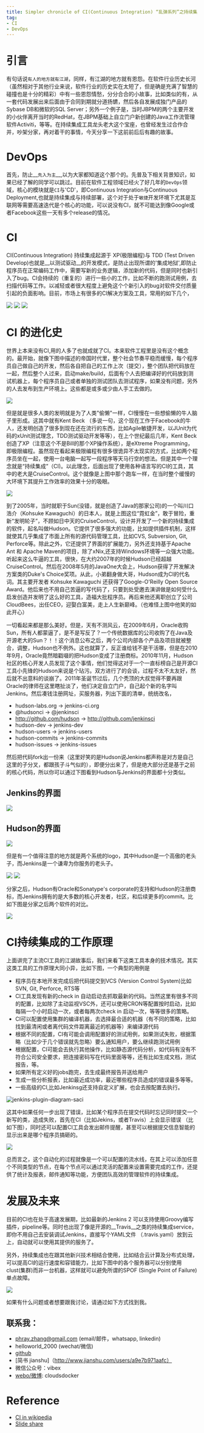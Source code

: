 ```yaml
---
title: Simpler chronicle of CI(Continuous Integration) “乱弹系列”之持续集成工具
tag:
- CI
- DevOps
---
```


# 引言
有句话说`有人的地方就有江湖`，同样，有江湖的地方就有恩怨。在软件行业历史长河（虽然相对于其他行业来说，软件行业的历史实在太短了，但是确是充满了智慧的碰撞也是十分的精彩）中有一些恩怨情愁，分分合合的小故事，比如类似的有，从一套代码发展出来后面由于合同到期就分道扬镳，然后各自发展成独门产品的Sybase DB和微软的SQL Server；另外一个例子是，当时JBPM的两个主要开发的小伙伴离开当时的RedHat，在JBPM基础上自立门户新创建的Java工作流管理软件Activiti，等等。在持续集成工具龙头老大这个宝座，也曾经发生过合作合并，吵架分家，再对着干的事情，今天分享一下这前前后后有趣的故事。

# DevOps
首先，防止__`先入为主`__,以为大家都知道这个那个的。先普及下相关背景知识，如果已经了解的同学可以跳过。目前在软件工程领域已经火了好几年的`DevOps`领域，核心的模块就是`CI`与'CD'，即Continuous Integration与Continuous Deployment,也就是持续集成与持续部署，这个对于处于`敏捷`开发环境下尤其是互联网等需要高速迭代是个核心的功能，可以说没有CI，就不可能达到像Google或者Facebook这些一天有多个release的情况。

# CI
CI(Continuous Integration) 持续集成起源于 XP(极限编程)与 TDD (Test Driven Develop)也就是__以测试驱动__的开发模式，是防止出现所谓的'集成地狱',即防止程序员在正常编码工作中，需要写新的业务逻辑，添加新的代码，但是同时也新引入了bug。CI会持续的（重复的）进行一些小的工作，比如不断的跑测试用例，去扫描代码等工作。以减轻或者很大程度上避免这个个新引入的bug对软件交付质量引起的负面影响。目前，市场上有很多的CI解决方案及工具，常用的如下几个，

![](http://cloudsdocker.github.io/images/travis-ci.jpg)
![](http://cloudsdocker.github.io/images/Jenkins-Logo.png)
![](http://cloudsdocker.github.io/images/Hudson-Logo.jpg)


# CI 的进化史
世界上本来没有CI,用的人多了也就成就了CI。本来软件工程里是没有这个概念的。最开始，就像下图中描述的帝国时代里，整个社会节奏平稳而缓慢，每个程序员自己做自己的开发，然后各自把自己的工作上次（提交），整个团队把代码放在一起，然后整个人过来，启动make/build，后面有个人去把编译好的代码放到测试机器上，每个程序员自己或者单独的测试团队去测试程序，如果没有问题，另外的人去发布到生产环境上。这些都是或多或少由人手工去做的。

![](http://cloudsdocker.github.io/images/newcheats.gif)

但是就是很多人类的发明就是为了人类"偷懒"一样，CI慢慢在一些想偷懒的牛人脑子里形成。这其中就有Kent Beck （多说一句，这个现在工作于Facebook的牛人，还发明创造了很多到现在还在流行的东西，比如Agile敏捷开发，以JUnit为代码的xUnit测试理念，TDD测试驱动开发等等），在上个世纪最后几年，Kent Beck创造了XP（注意这个不是Bill的那个XP操作系统），是eXtreme Programming，即极限编程。虽然现在看起来极限编程有很多很诡异不太现实的方式，比如两个程序员坐在一起，使用一台电脑一起写一段程序等天马行空的想法。但是其中一个理念就是“持续集成”（CI)。以此理念，后面出现了使用各种语言写的CI的工具，其中的老大是CruiseControl。这个就像是上图中那个跑车一样，在当时整个缓慢的大环境下其提升工作效率的效果十分的吸眼。

![](http://cloudsdocker.github.io/images/kohsuke-kawaguchi_2.jpg)

到了2005年，当时就职于Sun(没错，就是创造了Java的那家公司)的一个叫川口浩介（Kohsuke Kawaguchi）的日本人，就是上图这位“霓虹金”，敢于冒险，重新“发明轮子”，不顾如日中天的CruiseControl，设计并开发了一个新的持续集成的软件，起名叫做Hudson。它提供了很多强大的功能，比如提供插件机制，这样就使其几乎集成了市面上所有的源代码管理工具，比如CVS, Subversion, Git, Perforce等。除此之外，它还提供了界面的扩展能力，另外还支持基于Apache Ant 和 Apache Maven的项目，除了xNix,还支持Windows环境等一众强大功能。听起来这么牛逼的工具，很快，在大约2007年的时候Hudson已经超越CruiseControl。然后在2008年5月的JavaOne大会上，Hudson获得了开发解决方案类的Duke's Choice奖项。从此，小弟翻身做大哥，Hudson成为CI的代名词。其主要开发者 Kohsuke Kawaguchi 还获得了Google-O'Reilly Open Source Award。他后来也不用自己苦逼的写代码了，只要到处受邀去演讲做是如何受什么启发创造并发明了这么好的工具，造福大批程序员。再后来他还离职创立了公司CloudBees，出任CEO，迎娶白富美，走上人生新巅峰。（也难怪上图中他笑的如此开心）

一切看起来都是那么美好。但是，天有不测风云，在2009年6月，Oracle收购Sun，所有人都蒙逼了，是不是写反了？一个传统数据库的公司收购了在Java及开源老大的Sun？！！这个消息公布之后，两个公司内部各个产品及项目就被整合，调整，Hudson也不例外。这也就算了，反正谁给钱不是干活哪，但是在2010年9月，Oracle竟然暗戳啜的把Hudson变成了注册商标。2010年11月，Hudson社区的核心开发人员发现了这个事情，他们觉得这对于一个一直标榜自己是开源CI工具小先锋的Hudson来说是个玷污。双方进行了的会谈，过程不太不太友好，然后就不出意料的谈崩了。2011年圣诞节过后，几个秃顶的大叔觉得不要再跟Oracle的律师在这里瞎扯淡了，他们决定自立门户，自己起个新的名字叫Jenkins。然后凑钱注册网址，买服务器，列出下面的清单，统统改名，
- hudson-labs.org -> jenkins-ci.org
- @hudsonci -> @jenkinsci
- http://github.com/hudson -> http://github.com/jenkinsci
- hudson-dev -> jenkins-dev
- hudson-users -> jenkins-users
- hudson-commits -> jenkins-commits
- hudson-issues -> jenkins-issues

然后把代码fork出一份来（这里好笑的是Hudson说Jenkins都声称是对方是自己这里的子分叉，都跟孩子斗气似的），即便分出来了，但是绝大部分还是基于之前的核心代码，所以你可以通过下图看到Hudson与Jenkins的界面都十分类似。

## Jenkins的界面
![](http://cloudsdocker.github.io/images/jenkins_jobs.png)

## Hudson的界面
![](http://cloudsdocker.github.io/images/hudson_gui.jpg)

但是有一个值得注意的地方就是两个系统的logo，其中Hudson是一个高傲的老头子，而Jenkins是一个谦卑为你服务的老头子。

![](http://cloudsdocker.github.io/images/Jenkins-Logo.png)
![](http://cloudsdocker.github.io/images/Hudson-Logo.jpg)


分家之后，Hudson有Oracle和Sonatype's corporate的支持和Hudson的注册商标，而Jenkins拥有的是大多数的核心开发者，社区，和后续更多的commit。比如下图是分家之后两个软件的对比。

![](http://cloudsdocker.github.io/images/hudson_vs_jenkins_submit.png)

# CI持续集成的工作原理

上面讲完了主流CI工具的江湖故事后，我们来看下这类工具本身的技术情况。其实这类工具的工作原理大同小异，比如下图，一个典型的用例是
- 程序员在本地开发完成后把代码提交到VCS (Version Control System)比如SVN, Git, Perforce, RTS等
- CI工具发现有新的check in 自动启动去抓取最新的代码。当然这里有很多不同的配置，比如除了主动监视VSC外，还可以使用CRON等配置按时启动，比如每隔一个小时启动一次，或者每两次check in 启动一次，等等很多的策略。
- CI可以配置使用集群的编译机器，去选择最合适的机器（有不同的策略，比如找到最清闲或者离代码文件距离最近的机器等）来编译源代码
- 根据不同的配置，CI有可能会调用配置好的测试用例，如果测试失败，根据策略（比如少于几个错误就先忽略）要么通知用户，要么继续跑测试用例
- 根据配置，CI可能会去执行其他操作，比如静态源代码分析，如代码有没有不符合公司安全要求，把连接密码写在代码里面等等，还有比如生成文档，测试报告，等。
- 如果所有定义好的jobs跑完，去生成最终报告并送给用户
- 生成一些分析报表，比如最近成功率，最近哪些程序员造成的错误最多等等。
- 一些高级的CI,比如Jenkinsg还支持自定义扩展，也会去按配置去执行。


![jenkins-plugin-diagram-saci](http://cloudsdocker.github.io/images/jenkins-plugin-diagram-saci.png)


这其中如果任何一步出现了错误，比如某个程序员在提交代码时忘记同时提交一个新写的类，造成失败，首先在CI（比如Jekins，或者Travis）上会显示错误 （比如下图），同时还可以配置CI工具会发出邮件提醒，甚至可以根据提交信息智能的显示出来是哪个程序员搞砸的。

![](http://cloudsdocker.github.io/images/0082OS_02_14.png)

总而言之，这个自动化的过程就像是一个可以配置的流水线，在其上可以添加任意个不同类型的节点，在每个节点可以通过灵活的配置来设置需要完成的工作，还提供了统计及报表，邮件通知等功能，方便团队高效的管理软件的持续集成。

# 发展及未来

目前的CI也在处于高速发展期，比如最新的Jenkins 2 可以支持使用Groovy编写插件，pipeline等。同时也出现了像是开源的__Travis__之类的持续集成service，即你不用自己去安装调试Jenkins，直接写个YAML文件 （.travis.yaml）放到云上，自动就可以使用其提供的服务了。

另外，持续集成也在跟其他新兴技术相结合使用，比如结合云计算及分布式处理，可以提高CI的运行速度和容错能力，比如下图中的各个服务器可以分别使用clust(集群)而非一台机器，这样就可以避免所谓的SPOF (Single Point of Failure)单点故障。

![](http://cloudsdocker.github.io/images/ci-architecture-pantheon.png)

如果有什么问题或者想要跟我讨论，请通过如下方式找到我。

## 联系我：
* phray.zhang@gmail.com (email/邮件，whatsapp, linkedin)
* helloworld_2000 (wechat/微信)
* [github](https://github.com/CloudsDocker/)
* [简书 jianshu]（http://www.jianshu.com/users/a9e7b971aafc）
* 微信公众号：vibex
* [webo/微博](http://weibo.com/cloudsdocker): cloudsdocker

# Reference
- [CI in wikipedia](https://en.wikipedia.org/wiki/Continuous_integration)
- [Slide share](
http://image.slidesharecdn.com/continuousintegration-100503045436-phpapp01/95/continuous-integration-system-6-728.jpg?cb=1272862514)

